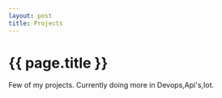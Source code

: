 ```yaml
---
layout: post
title: Projects
---
```


{{ page.title }}
================

Few of my projects. Currently doing more in Devops,Api's,Iot.
